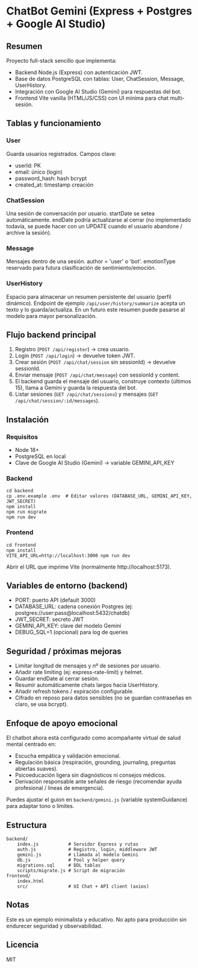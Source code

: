 # ChatBot Gemini (Express + Postgres + Google AI Studio)

## Resumen
Proyecto full-stack sencillo que implementa:
- Backend Node.js (Express) con autenticación JWT.
- Base de datos PostgreSQL con tablas: User, ChatSession, Message, UserHistory.
- Integración con Google AI Studio (Gemini) para respuestas del bot.
- Frontend Vite vanilla (HTML/JS/CSS) con UI mínima para chat multi-sesión.

## Tablas y funcionamiento
### User
Guarda usuarios registrados.
Campos clave:
- userId: PK
- email: único (login)
- password_hash: hash bcrypt
- created_at: timestamp creación

### ChatSession
Una sesión de conversación por usuario. startDate se setea automáticamente. endDate podría actualizarse al cerrar (no implementado todavía, se puede hacer con un UPDATE cuando el usuario abandone / archive la sesión).

### Message
Mensajes dentro de una sesión. author = 'user' o 'bot'. emotionType reservado para futura clasificación de sentimiento/emoción.

### UserHistory
Espacio para almacenar un resumen persistente del usuario (perfil dinámico). Endpoint de ejemplo `/api/user/history/summarize` acepta un texto y lo guarda/actualiza. En un futuro este resumen puede pasarse al modelo para mayor personalización.

## Flujo backend principal
1. Registro (`POST /api/register`) -> crea usuario.
2. Login (`POST /api/login`) -> devuelve token JWT.
3. Crear sesión (`POST /api/chat/session` sin sessionId) -> devuelve sessionId.
4. Enviar mensaje (`POST /api/chat/message`) con sessionId y content.
5. El backend guarda el mensaje del usuario, construye contexto (últimos 15), llama a Gemini y guarda la respuesta del bot.
6. Listar sesiones (`GET /api/chat/sessions`) y mensajes (`GET /api/chat/session/:id/messages`).

## Instalación
### Requisitos
- Node 18+
- PostgreSQL en local
- Clave de Google AI Studio (Gemini) -> variable GEMINI_API_KEY

### Backend
```
cd backend
cp .env.example .env  # Editar valores (DATABASE_URL, GEMINI_API_KEY, JWT_SECRET)
npm install
npm run migrate
npm run dev
```

### Frontend
```
cd frontend
npm install
VITE_API_URL=http://localhost:3000 npm run dev
```
Abrir el URL que imprime Vite (normalmente http://localhost:5173).

## Variables de entorno (backend)
- PORT: puerto API (default 3000)
- DATABASE_URL: cadena conexión Postgres (ej: postgres://user:pass@localhost:5432/chatdb)
- JWT_SECRET: secreto JWT
- GEMINI_API_KEY: clave del modelo Gemini
- DEBUG_SQL=1 (opcional) para log de queries

## Seguridad / próximas mejoras
- Limitar longitud de mensajes y nº de sesiones por usuario.
- Añadir rate limiting (ej: express-rate-limit) y helmet.
- Guardar endDate al cerrar sesión.
- Resumir automáticamente chats largos hacia UserHistory.
- Añadir refresh tokens / expiración configurable.
- Cifrado en reposo para datos sensibles (no se guardan contraseñas en claro, se usa bcrypt).

## Enfoque de apoyo emocional
El chatbot ahora está configurado como acompañante virtual de salud mental centrado en:
- Escucha empática y validación emocional.
- Regulación básica (respiración, grounding, journaling, preguntas abiertas suaves).
- Psicoeducación ligera sin diagnósticos ni consejos médicos.
- Derivación responsable ante señales de riesgo (recomendar ayuda profesional / líneas de emergencia).

Puedes ajustar el guion en `backend/gemini.js` (variable systemGuidance) para adaptar tono o límites.

## Estructura
```
backend/
	index.js           # Servidor Express y rutas
	auth.js            # Registro, login, middleware JWT
	gemini.js          # Llamada al modelo Gemini
	db.js              # Pool y helper query
	migrations.sql     # DDL tablas
	scripts/migrate.js # Script de migración
frontend/
	index.html
	src/               # UI Chat + API client (axios)
```

## Notas
Este es un ejemplo minimalista y educativo. No apto para producción sin endurecer seguridad y observabilidad.

## Licencia
MIT
